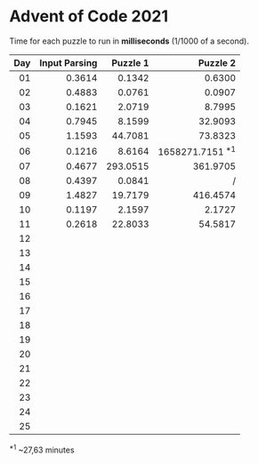 # Advent of Code 2021
Time for each puzzle to run in **milliseconds** (1/1000 of a second).

|Day|Input Parsing|Puzzle 1|Puzzle 2|
|--:|--:|--:|--:|
|01|0.3614|0.1342|0.6300|
|02|0.4883|0.0761|0.0907|
|03|0.1621|2.0719|8.7995|
|04|0.7945|8.1599|32.9093|
|05|1.1593|44.7081|73.8323|
|06|0.1216|8.6164|1658271.7151 <sup>*1</sup>|
|07|0.4677|293.0515|361.9705|
|08|0.4397|0.0841|/|
|09|1.4827|19.7179|416.4574|
|10|0.1197|2.1597|2.1727|
|11|0.2618|22.8033|54.5817|
|12| | | |
|13| | | |
|14| | | |
|15| | | |
|16| | | |
|17| | | |
|18| | | |
|19| | | |
|20| | | |
|21| | | |
|22| | | |
|23| | | |
|24| | | |
|25| | | |

<sup>*1</sup> ~27,63 minutes

